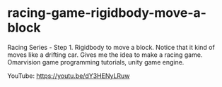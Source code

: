# racing-game-rigidbody-move-a-block
Racing Series - Step 1. Rigidbody to move a block. Notice that it kind of moves like a drifting car. Gives me the idea to make a racing game. Omarvision game programming tutorials, unity game engine. 

YouTube:   https://youtu.be/dY3HENyLRuw
